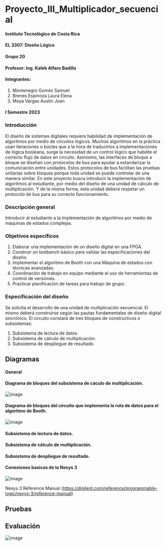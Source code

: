 # Proyecto_III_Multiplicador_secuencial


#### Instituto Tecnológico de Costa Rica
#### EL 3307: Diseño Lógico
#### Grupo 20
#### Profesor: Ing. Kaleb Alfaro Badilla

#### Integrantes:
1. Montenegro Goméz Samuel
2. Brenes Espinoza Laura Elena
3. Moya Vargas Austin Joan

#### I Semestre 2023

### Introducción

El diseño de sistemas digitales requiere habilidad de implementación de algoritmos por medio de circuitos lógicos. Muchos algoritmos en la práctica usan iteraciones o búcles que a la hora de traducirlos a implementaciones de lógica booleana, surge la necesidad de un control lógico que habilite el correcto flujo de datos en circuito. Asimismo, las interfaces de bloque a bloque se diseñan con protocolos de bus para ayudar a estandarizar la comunicación entre unidades. Estos protocolos de bus facilitan las pruebas unitarias sobre bloques porque toda unidad se puede controlar de una manera similar. 
En este proyecto busca introducir la implementación de algoritmos al estudiante, por medio del diseño de una unidad de cálculo de multiplicación. Y de la misma forma, esta unidad deberá respetar un protocolo de bus para su correcto funcionamiento.

### Descripción general
Introducir al estudiante a la implementación de algoritmos por medio de máquinas de estados complejas.

### Objetivos específicos
1. Elaborar una implementación de un diseño digital en una FPGA.
2. Construir un testbench básico para validar las especificaciones del diseño.
3. Implementar el algoritmo de Booth con una Máquina de estados con técnicas avanzadas.
4. Coordinación de trabajo en equipo mediante el uso de herramientas de control de versiones.
5. Practicar planificación de tareas para trabajo de grupo.

### Especificación del diseño
Se solicita el desarrollo de una unidad de multiplicación secuencial. El mismo deberá construirse según las pautas fundamentales de diseño digital sincrónico. El circuito constará de tres bloques de constructivos o subsistemas:

1. Subsistema de lectura de datos.
2. Subsistema de cálculo de multiplicación.
3. Subsistema de despliegue de resultado.

## Diagramas

#### General

#### Diagrama de bloques del subsistema de cáculo de multiplicación. 
![image](https://github.com/Lauritabrenes/Proyecto_III_Multiplicador_secuencial/assets/111261878/e6bed718-10ae-493c-83e7-54cb4a1c47ca)


#### Diagrama de bloques del circuito que implementa la ruta de datos para el algoritmo de Booth.
![image](https://github.com/Lauritabrenes/Proyecto_III_Multiplicador_secuencial/assets/111261878/9b136262-e761-4318-b44a-6ebc5ce8ec63)


#### Subsistema de lectura de datos.

#### Subsistema de cálculo de multiplicación.

#### Subsistema de despliegue de resultado.


#### Conexiones basicas de la Nexys 3
![image](https://github.com/Lauritabrenes/Proyecto_III_Multiplicador_secuencial/assets/111261878/dac17467-469d-4d02-8e8e-5ea7f5ead801)

Nexys 3 Reference Manual (https://digilent.com/reference/programmable-logic/nexys-3/reference-manual)

## Pruebas




## Evaluación
![image](https://github.com/Lauritabrenes/Proyecto_III_Multiplicador_secuencial/assets/111261878/08a09e69-5356-4cb2-a14f-5b99b2a7fd17)

